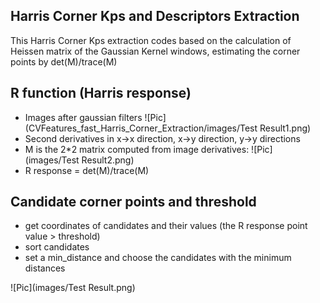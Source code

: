 ## Harris Corner Kps and Descriptors Extraction

This Harris Corner Kps extraction codes based on the calculation of Heissen matrix of the Gaussian Kernel windows, estimating the corner points by det(M)/trace(M)

## R function (Harris response)

- Images after gaussian filters
![Pic](CVFeatures_fast_Harris_Corner_Extraction/images/Test Result1.png)
- Second derivatives in x->x direction, x->y direction, y->y directions
- M is the 2*2 matrix computed from image derivatives:
![Pic](images/Test Result2.png)
- R response = det(M)/trace(M)

## Candidate corner points and threshold

- get coordinates of candidates and their values (the R response point value > threshold)
- sort candidates
- set a min_distance and choose the candidates with the minimum distances

![Pic](images/Test Result.png)
